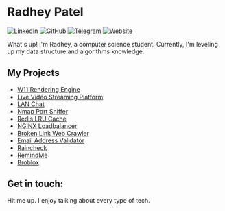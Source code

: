 <!--- yoinked this readme template from Bardia Moshiri :P ---> 

# Radhey Patel

[![LinkedIn](https://img.shields.io/badge/LinkedIn-000?style=flat&logoColor=blue&logo=linkedin)](https://www.linkedin.com/in/radhey-patel-/)
[![GitHub](https://img.shields.io/badge/-GitHub-000?style=flat&logo=github)](https://www.github.com/yehdar)
[![Telegram](https://img.shields.io/badge/-Telegram-000?&logoColor=0088cc&logo=telegram)](https://t.me/Yehdarr)
[![Website](https://img.shields.io/badge/Portfolio-000000?style=flat&logo=About.me)](https://yehdar.github.io/)

What's up! I'm Radhey, a computer science student. Currently, I'm leveling up my data structure and algorithms knowledge.

## My Projects
- [W11 Rendering Engine](https://github.com/Yehdar/w11-rendering-engine)
- [Live Video Streaming Platform](https://github.com/Yehdar/video-streaming-platform)
- [LAN Chat](https://github.com/Yehdar/LAN-chat)
- [Nmap Port Sniffer](https://github.com/Yehdar/ghetto-nmap-port-sniffer-rewrite)
- [Redis LRU Cache](https://github.com/Yehdar/ghetto-redis-LRU-cache-rewrite)
- [NGINX Loadbalancer](https://github.com/Yehdar/ghetto-nginx-loadbalancer-rewrite)
- [Broken Link Web Crawler](https://github.com/Yehdar/broken-link-web-crawler)
- [Email Address Validator](https://github.com/Yehdar/email-address-validator)
- [Raincheck](https://github.com/Yehdar/raincheck)
- [RemindMe](https://github.com/Yehdar/remindme)
- [Broblox](https://github.com/Yehdar/broblox)

## Get in touch: 
Hit me up. I enjoy talking about every type of tech.
